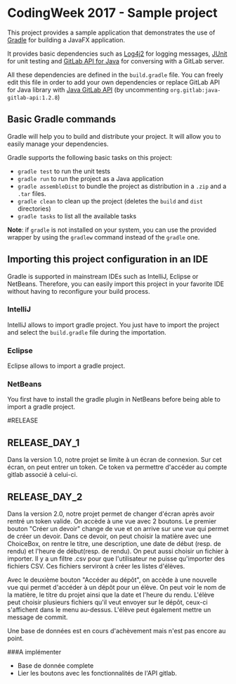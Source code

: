 # CodingWeek 2017 - Sample project

This project provides a sample application that demonstrates the use of [Gradle](https://gradle.org/) for building a JavaFX application.

It provides basic dependencies such as [Log4j2](https://logging.apache.org/log4j/2.x/) for logging messages, [JUnit](http://junit.org/junit4/) for unit testing and [GitLab API for Java](https://github.com/gmessner/gitlab4j-api) for conversing with a GitLab server.

All these dependencies are defined in the `build.gradle` file. You can freely edit this file in order to add your own dependencies or replace GitLab API for Java library with [Java GitLab API](https://github.com/timols/java-gitlab-api) (by uncommenting `org.gitlab:java-gitlab-api:1.2.8`)

## Basic Gradle commands

Gradle will help you to build and distribute your project. It will allow you to easily manage your dependencies.

Gradle supports the following basic tasks on this project:
- `gradle test` to run the unit tests
- `gradle run` to run the project as a Java application
- `gradle assembleDist` to bundle the project as distribution in a `.zip` and a `.tar` files.
- `gradle clean` to clean up the project (deletes the `build` and `dist` directories)
- `gradle tasks` to list all the available tasks

**Note**: if `gradle` is not installed on your system, you can use the provided wrapper by using the `gradlew` command instead of the `gradle` one.

## Importing this project configuration in an IDE

Gradle is supported in mainstream IDEs such as IntelliJ, Eclipse or NetBeans. Therefore, you can easily import this project in your favorite IDE without having to reconfigure your build process.

### IntelliJ

IntelliJ allows to import gradle project. You just have to import the project and select the `build.gradle` file during the importation.

### Eclipse

Eclipse allows to import a gradle project.

### NetBeans

You first have to install the gradle plugin in NetBeans before being able to import a gradle project.

#RELEASE
## RELEASE_DAY_1

Dans la version 1.0, notre projet se limite à un écran de connexion. Sur cet écran, on peut entrer un token. Ce token va permettre d'accéder au compte gitlab associé à celui-ci.

## RELEASE_DAY_2

Dans la version 2.0, notre projet permet de changer d'écran après avoir rentré un token valide. 
On accède à une vue avec 2 boutons. Le premier bouton "Créer un devoir" change de vue et on arrive sur une vue qui permet de créer un devoir.
Dans ce devoir, on peut choisir la matière avec une ChoiceBox, on rentre le titre, une description, une date de début (resp. de rendu) et l'heure de début(resp. de rendu).
On peut aussi choisir un fichier à importer. Il y a un filtre .csv pour que l'utilisateur ne puisse qu'importer des fichiers CSV. Ces fichiers serviront à créer les listes d'élèves.

Avec le deuxième bouton "Accéder au dépôt", on accède à une nouvelle vue qui permet d'accéder à un dépôt pour un élève.
On peut voir le nom de la matière, le titre du projet ainsi que la date et l'heure du rendu.
L'élève peut choisir plusieurs fichiers qu'il veut envoyer sur le dépôt, ceux-ci s'affichent dans le menu au-dessus.
L'élève peut également mettre un message de commit.

Une base de données est en cours d'achèvement mais n'est pas encore au point.

###A implémenter
- Base de donnée complete
- Lier les boutons avec les fonctionnalités de l'API gitlab.